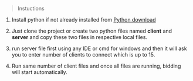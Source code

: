 > Instuctions

1. Install python if not already installed from [Python download](https://www.python.org/downloads/ "python download")

1. Just clone the project or create two python files named __client__ and __server__ and copy these two files in respective local files.

1. run server file first using any IDE or cmd for windows and then it will ask you to enter number of clients to connect which is up to 15.

1. Run same number of client files and once all files are running, bidding will start automatically.
